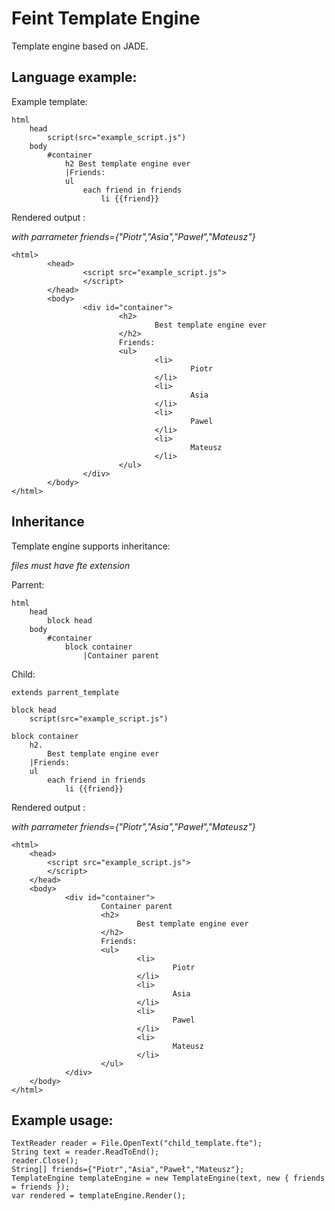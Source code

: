 Feint Template Engine
==========

Template engine based on JADE.


Language example:
--

Example template:

    html 
		head
			script(src="example_script.js")
		body
			#container
				h2 Best template engine ever
				|Friends:
				ul
					each friend in friends
						li {{friend}}

Rendered output :

*with parrameter friends={"Piotr","Asia","Paweł","Mateusz"}*

	<html>
	        <head>
	                <script src="example_script.js">
	                </script>
	        </head>
	        <body>
	                <div id="container">
	                        <h2>
	                                Best template engine ever
	                        </h2>
	                        Friends:
	                        <ul>
	                                <li>
	                                        Piotr
	                                </li>
	                                <li>
	                                        Asia
	                                </li>
	                                <li>
	                                        Pawel
	                                </li>
	                                <li>
	                                        Mateusz
	                                </li>
	                        </ul>
	                </div>
	        </body>
	</html>
Inheritance
--
Template engine supports inheritance:

*files must have fte extension*

Parrent:

	html
		head
			block head
		body
			#container
				block container
					|Container parent

Child:

	extends parrent_template

	block head
		script(src="example_script.js")

	block container
		h2.
			Best template engine ever
		|Friends:
		ul
			each friend in friends
				li {{friend}}

Rendered output :

*with parrameter friends={"Piotr","Asia","Paweł","Mateusz"}*

    <html>
        <head>
            <script src="example_script.js">
            </script>
        </head>
        <body>
                <div id="container">
                    	Container parent
                        <h2>
                                Best template engine ever
                        </h2>
                        Friends:
                        <ul>
                                <li>
                                        Piotr
                                </li>
                                <li>
                                        Asia
                                </li>
                                <li>
                                        Pawel
                                </li>
                                <li>
                                        Mateusz
                                </li>
                        </ul>
                </div>
        </body>
    </html>	


Example usage:
--

	TextReader reader = File.OpenText("child_template.fte");
	String text = reader.ReadToEnd();
	reader.Close();
	String[] friends={"Piotr","Asia","Paweł","Mateusz"};
	TemplateEngine templateEngine = new TemplateEngine(text, new { friends = friends });
	var rendered = templateEngine.Render();
